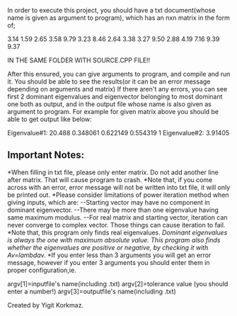 In order to execute this project, you should have a txt document(whose name is given as argument to program), which has an nxn matrix in the form of;

3.14 1.59 2.65 3.58
9.79 3.23 8.46 2.64
3.38 3.27 9.50 2.88
4.19 7.16 9.39 9.37

IN THE SAME FOLDER WITH SOURCE.CPP FILE!!

After this ensured, you can give arguments to program, and compile and run it. You should be able to see the results(or it can be an error message depending on arguments
 and matrix) If there aren't any errors, you can see first 2 dominant eigenvalues and eigenvector belonging to most dominant one both as output, and in the output file whose
name is also given as argument to program. For example for given matrix above you should be able to get output like below:

Eigenvalue#1: 20.488
0.348061
0.622149
0.554319
1
Eigenvalue#2: 3.91405

Important Notes:
----------------
*When filling in txt file, please only enter matrix. Do not add another line after matrix. That will cause program to crash.
*Note that, if you come across with an error, error message will not be written into txt file, it will only be printed out.
*Please consider limitations of power iteration method when giving inputs, which are:
--Starting vector may have no component in dominant eigenvector.
--There may be more than one eigenvalue having same maximum modulus.
--For real matrix and starting vector, iteration can never converge to complex vector.
Those things can cause iteration to fail.
*Note that, this program only finds real eigenvalues.
*Dominant eigenvalues is always the one with maximum absolute value.
*This program also finds whether the eigenvalues are positive or negative, by checking it with A*v=lambda*v.
*If you enter less than 3 arguments you will get an error message, however if you enter 3 arguments you should enter them in proper configuration,ie.

argv[1]=inputfile's name(including .txt)
argv[2]=tolerance value (you should enter a number!)
argv[3]=outputfile's name(including .txt)


Created by Yigit Korkmaz.